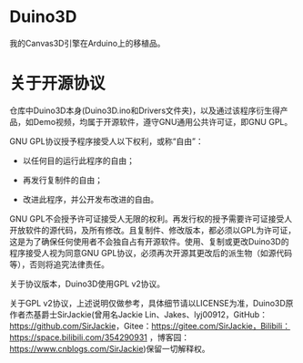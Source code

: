 # Duino3D

我的Canvas3D引擎在Arduino上的移植品。

# 关于开源协议

仓库中Duino3D本身(Duino3D.ino和Drivers文件夹)，以及通过该程序衍生得产品，如Demo视频，均属于开源软件，遵守GNU通用公共许可证，即GNU GPL。

GNU GPL协议授予程序接受人以下权利，或称“自由”：

- 以任何目的运行此程序的自由；

- 再发行复制件的自由；

- 改进此程序，并公开发布改进的自由。

GNU GPL不会授予许可证接受人无限的权利。再发行权的授予需要许可证接受人开放软件的源代码，及所有修改。且复制件、修改版本，都必须以GPL为许可证，这是为了确保任何使用者不会独自占有开源软件。使用、复制或更改Duino3D的程序接受人视为同意GNU GPL协议，必须再次开源其更改后的派生物（如源代码等），否则将追究法律责任。

关于协议版本，Duino3D使用GPL v2协议。

关于GPL v2协议，上述说明仅做参考，具体细节请以LICENSE为准，Duino3D原作者杰基爵士SirJackie(曾用名Jackie Lin、Jakes、lyj00912，GitHub：<https://github.com/SirJackie>，Gitee：https://gitee.com/SirJackie，Bilibili：https://space.bilibili.com/354290931 ，博客园：https://www.cnblogs.com/SirJackie)保留一切解释权。